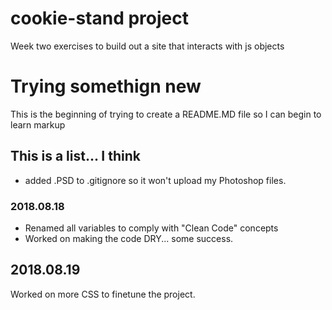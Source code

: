 # cookie-stand project
Week two exercises to build out a site that interacts with js objects

# Trying somethign new
This is the beginning of trying to create a README.MD file so I can begin to learn markup

## This is a list... I think
- added .PSD to .gitignore so it won't upload my Photoshop files.  

### 2018.08.18
- Renamed all variables to comply with "Clean Code" concepts
- Worked on making the code DRY... some success.

## 2018.08.19
Worked on more CSS to finetune the project.


